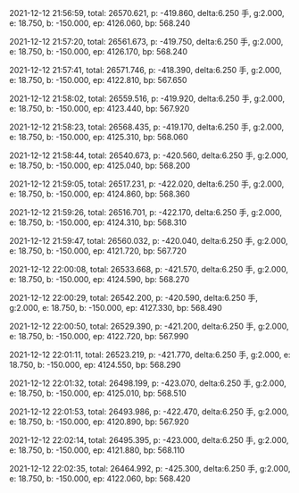 2021-12-12 21:56:59, total: 26570.621, p: -419.860, delta:6.250 手, g:2.000, e: 18.750, b: -150.000, ep: 4126.060, bp: 568.240

2021-12-12 21:57:20, total: 26561.673, p: -419.750, delta:6.250 手, g:2.000, e: 18.750, b: -150.000, ep: 4126.170, bp: 568.240

2021-12-12 21:57:41, total: 26571.746, p: -418.390, delta:6.250 手, g:2.000, e: 18.750, b: -150.000, ep: 4122.810, bp: 567.650

2021-12-12 21:58:02, total: 26559.516, p: -419.920, delta:6.250 手, g:2.000, e: 18.750, b: -150.000, ep: 4123.440, bp: 567.920

2021-12-12 21:58:23, total: 26568.435, p: -419.170, delta:6.250 手, g:2.000, e: 18.750, b: -150.000, ep: 4125.310, bp: 568.060

2021-12-12 21:58:44, total: 26540.673, p: -420.560, delta:6.250 手, g:2.000, e: 18.750, b: -150.000, ep: 4125.040, bp: 568.200

2021-12-12 21:59:05, total: 26517.231, p: -422.020, delta:6.250 手, g:2.000, e: 18.750, b: -150.000, ep: 4124.860, bp: 568.360

2021-12-12 21:59:26, total: 26516.701, p: -422.170, delta:6.250 手, g:2.000, e: 18.750, b: -150.000, ep: 4124.310, bp: 568.310

2021-12-12 21:59:47, total: 26560.032, p: -420.040, delta:6.250 手, g:2.000, e: 18.750, b: -150.000, ep: 4121.720, bp: 567.720

2021-12-12 22:00:08, total: 26533.668, p: -421.570, delta:6.250 手, g:2.000, e: 18.750, b: -150.000, ep: 4124.590, bp: 568.270

2021-12-12 22:00:29, total: 26542.200, p: -420.590, delta:6.250 手, g:2.000, e: 18.750, b: -150.000, ep: 4127.330, bp: 568.490

2021-12-12 22:00:50, total: 26529.390, p: -421.200, delta:6.250 手, g:2.000, e: 18.750, b: -150.000, ep: 4122.720, bp: 567.990

2021-12-12 22:01:11, total: 26523.219, p: -421.770, delta:6.250 手, g:2.000, e: 18.750, b: -150.000, ep: 4124.550, bp: 568.290

2021-12-12 22:01:32, total: 26498.199, p: -423.070, delta:6.250 手, g:2.000, e: 18.750, b: -150.000, ep: 4125.010, bp: 568.510

2021-12-12 22:01:53, total: 26493.986, p: -422.470, delta:6.250 手, g:2.000, e: 18.750, b: -150.000, ep: 4120.890, bp: 567.920

2021-12-12 22:02:14, total: 26495.395, p: -423.000, delta:6.250 手, g:2.000, e: 18.750, b: -150.000, ep: 4121.880, bp: 568.110

2021-12-12 22:02:35, total: 26464.992, p: -425.300, delta:6.250 手, g:2.000, e: 18.750, b: -150.000, ep: 4122.060, bp: 568.420